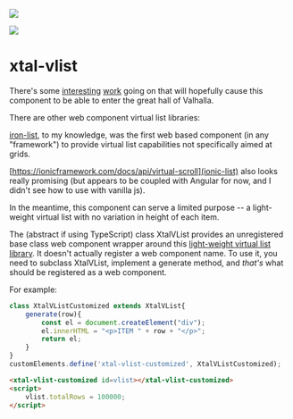 <a href="https://nodei.co/npm/xtal-vlist/"><img src="https://nodei.co/npm/xtal-vlist.png"></a>

<img src="https://badgen.net/bundlephobia/minzip/xtal-vlist">

# xtal-vlist

There's some [interesting](https://www.chromestatus.com/features/5673195159945216) [work](https://fergald.github.io/virtual-scroller/versions/virtual-content-display-locking-binary-search/demo/jank/) going on that will hopefully cause this component to be able to enter the great hall of Valhalla.

There are other web component virtual list libraries:  

[iron-list](https://www.webcomponents.org/element/@polymer/iron-list), to my knowledge, was the first web based component (in any "framework") to provide virtual list capabilities not specifically aimed at grids. 

[https://ionicframework.com/docs/api/virtual-scroll](ionic-list) also looks really promising (but appears to be coupled with Angular for now, and I didn't see how to use with vanilla js).

In the meantime, this component can serve a limited purpose -- a light-weight virtual list with no variation in height of each item.

The (abstract if using TypeScript) class XtalVList provides an unregistered base class web component wrapper around this [light-weight virtual list library](https://sergimansilla.com/blog/virtual-scrolling/).  It doesn't actually register a web component name.  To use it, you need to subclass XtalVList, implement a generate method, and *that's* what should be registered as a web component.


For example:

```JavaScript
class XtalVListCustomized extends XtalVList{
    generate(row){
        const el = document.createElement("div");
        el.innerHTML = "<p>ITEM " + row + "</p>";
        return el;
    }
}
customElements.define('xtal-vlist-customized', XtalVListCustomized);
```

```html
<xtal-vlist-customized id=vlist></xtal-vlist-customized>       
<script>
    vlist.totalRows = 100000;
</script>
```







